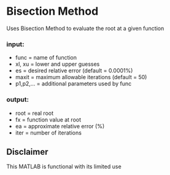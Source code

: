 # Bisection Method 
Uses Bisection Method to evaluate the root at a given function
### input:
* func = name of function 
* xl, xu = lower and upper guesses
* es = desired relative error (default = 0.0001%)
* maxit = maximum allowable iterations (default = 50)
* p1,p2,… = additional parameters used by func
### output:
* root = real root
* fx = function value at root
* ea = approximate relative error (%)
* iter = number of iterations

## Disclaimer
This MATLAB is functional with its limited use
